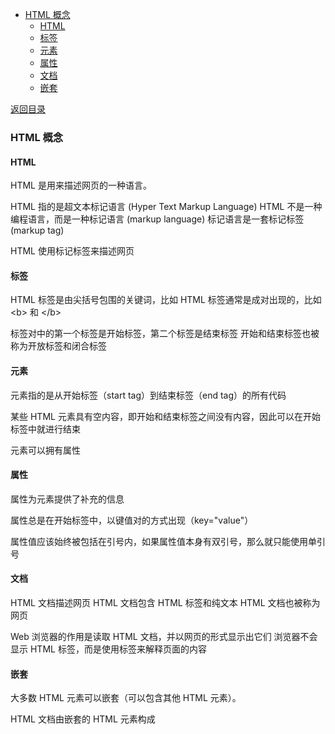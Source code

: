   
  
- [HTML 概念](#html-概念 )
  - [HTML](#html )
  - [标签](#标签 )
  - [元素](#元素 )
  - [属性](#属性 )
  - [文档](#文档 )
  - [嵌套](#嵌套 )
  
[返回目录](Readme.md )
  
###  HTML 概念
  
####  HTML
  
HTML 是用来描述网页的一种语言。
  
HTML 指的是超文本标记语言 (Hyper Text Markup Language)
HTML 不是一种编程语言，而是一种标记语言 (markup language)
标记语言是一套标记标签 (markup tag)
  
HTML 使用标记标签来描述网页
  
####  标签
  
HTML 标签是由尖括号包围的关键词，比如 <html>
HTML 标签通常是成对出现的，比如 \<b\> 和 \</b\>
  
标签对中的第一个标签是开始标签，第二个标签是结束标签
开始和结束标签也被称为开放标签和闭合标签
  
####  元素
  
元素指的是从开始标签（start tag）到结束标签（end tag）的所有代码
  
某些 HTML 元素具有空内容，即开始和结束标签之间没有内容，因此可以在开始标签中就进行结束
  
元素可以拥有属性
####  属性
  
属性为元素提供了补充的信息
  
属性总是在开始标签中，以键值对的方式出现（key="value"）
  
属性值应该始终被包括在引号内，如果属性值本身有双引号，那么就只能使用单引号
####  文档
  
HTML 文档描述网页
HTML 文档包含 HTML 标签和纯文本
HTML 文档也被称为网页
  
Web 浏览器的作用是读取 HTML 文档，并以网页的形式显示出它们
浏览器不会显示 HTML 标签，而是使用标签来解释页面的内容
  
####  嵌套
  
大多数 HTML 元素可以嵌套（可以包含其他 HTML 元素）。
  
HTML 文档由嵌套的 HTML 元素构成
  
